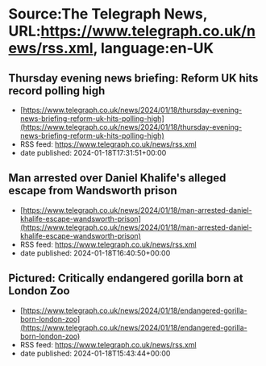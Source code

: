 # Source:The Telegraph News, URL:https://www.telegraph.co.uk/news/rss.xml, language:en-UK

## Thursday evening news briefing: Reform UK hits record polling high
 - [https://www.telegraph.co.uk/news/2024/01/18/thursday-evening-news-briefing-reform-uk-hits-polling-high](https://www.telegraph.co.uk/news/2024/01/18/thursday-evening-news-briefing-reform-uk-hits-polling-high)
 - RSS feed: https://www.telegraph.co.uk/news/rss.xml
 - date published: 2024-01-18T17:31:51+00:00



## Man arrested over Daniel Khalife's alleged escape from Wandsworth prison
 - [https://www.telegraph.co.uk/news/2024/01/18/man-arrested-daniel-khalife-escape-wandsworth-prison](https://www.telegraph.co.uk/news/2024/01/18/man-arrested-daniel-khalife-escape-wandsworth-prison)
 - RSS feed: https://www.telegraph.co.uk/news/rss.xml
 - date published: 2024-01-18T16:40:50+00:00



## Pictured: Critically endangered gorilla born at London Zoo
 - [https://www.telegraph.co.uk/news/2024/01/18/endangered-gorilla-born-london-zoo](https://www.telegraph.co.uk/news/2024/01/18/endangered-gorilla-born-london-zoo)
 - RSS feed: https://www.telegraph.co.uk/news/rss.xml
 - date published: 2024-01-18T15:43:44+00:00



